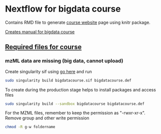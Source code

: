 # Nextflow for bigdata course


Contains RMD file to generate [course website](https://caramba-uu.github.io/nextflow_course/) page using knitr package.

[Creates manual for bigdata course](index.Rmd)


## [Required files for course](materials)
### mzML data are missing (big data, cannot upload)


Create singularity sif using [go here](materials/singularity) and run
```bash
sudo singularity build bigdatacourse.sif bigdatacourse.def
```


To create during the production stage helps to install packages and access files
```bash
sudo singularity build --sandbox bigdatacourse bigdatacourse.def
```

For the MZML files, remember to keep the permission as "-rwxr-xr-x". Remove group and other write permission
```bash
chmod -R g-w foldername
```
